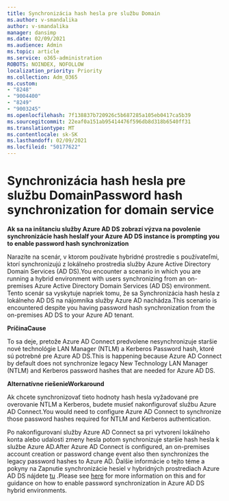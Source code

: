 ```yaml
---
title: Synchronizácia hash hesla pre službu Domain
ms.author: v-smandalika
author: v-smandalika
manager: dansimp
ms.date: 02/09/2021
ms.audience: Admin
ms.topic: article
ms.service: o365-administration
ROBOTS: NOINDEX, NOFOLLOW
localization_priority: Priority
ms.collection: Adm_O365
ms.custom:
- "8248"
- "9004400"
- "8249"
- "9003245"
ms.openlocfilehash: 7f138837b720926c5b687285a105eb0417ca5b39
ms.sourcegitcommit: 22eaf0a151ab95414476f596db8d318b6540ff31
ms.translationtype: MT
ms.contentlocale: sk-SK
ms.lasthandoff: 02/09/2021
ms.locfileid: "50177622"
---
```

# <a name="password-hash-synchronization-for-domain-service"></a><span data-ttu-id="0eddf-102">Synchronizácia hash hesla pre službu Domain</span><span class="sxs-lookup"><span data-stu-id="0eddf-102">Password hash synchronization for domain service</span></span>

<span data-ttu-id="0eddf-103">**Ak sa na inštanciu služby Azure AD DS zobrazí výzva na povolenie synchronizácie hash hesla**</span><span class="sxs-lookup"><span data-stu-id="0eddf-103">**If your Azure AD DS instance is prompting you to enable password hash synchronization**</span></span>

<span data-ttu-id="0eddf-104">Narazíte na scenár, v ktorom používate hybridné prostredie s používateľmi, ktorí synchronizujú z lokálneho prostredia služby Azure Active Directory Domain Services (AD DS).</span><span class="sxs-lookup"><span data-stu-id="0eddf-104">You encounter a scenario in which you are running a hybrid environment with users synchronizing from an on-premises Azure Active Directory Domain Services (AD DS) environment.</span></span> <span data-ttu-id="0eddf-105">Tento scenár sa vyskytuje napriek tomu, že sa Synchronizácia hash hesla z lokálneho AD DS na nájomníka služby Azure AD nachádza.</span><span class="sxs-lookup"><span data-stu-id="0eddf-105">This scenario is encountered despite you having password hash synchronization from the on-premises AD DS to your Azure AD tenant.</span></span>

<span data-ttu-id="0eddf-106">**Príčina**</span><span class="sxs-lookup"><span data-stu-id="0eddf-106">**Cause**</span></span>

<span data-ttu-id="0eddf-107">To sa deje, pretože Azure AD Connect predvolene nesynchronizuje staršie nové technológie LAN Manager (NTLM) a Kerberos Password hash, ktoré sú potrebné pre Azure AD DS.</span><span class="sxs-lookup"><span data-stu-id="0eddf-107">This is happening because Azure AD Connect by default does not synchronize legacy New Technology LAN Manager (NTLM) and Kerberos password hashes that are needed for Azure AD DS.</span></span>

<span data-ttu-id="0eddf-108">**Alternatívne riešenie**</span><span class="sxs-lookup"><span data-stu-id="0eddf-108">**Workaround**</span></span> 

<span data-ttu-id="0eddf-109">Ak chcete synchronizovať tieto hodnoty hash hesla vyžadované pre overovanie NTLM a Kerberos, budete musieť nakonfigurovať službu Azure AD Connect.</span><span class="sxs-lookup"><span data-stu-id="0eddf-109">You would need to configure Azure AD Connect to synchronize those password hashes required for NTLM and Kerberos authentication.</span></span>

<span data-ttu-id="0eddf-110">Po nakonfigurovaní služby Azure AD Connect sa pri vytvorení lokálneho konta alebo udalosti zmeny hesla potom synchronizuje staršie hash hesla k službe Azure AD.</span><span class="sxs-lookup"><span data-stu-id="0eddf-110">After Azure AD Connect is configured, an on-premises account creation or password change event also then synchronizes the legacy password hashes to Azure AD.</span></span> <span data-ttu-id="0eddf-111">Ďalšie informácie o tejto téme a pokyny na Zapnutie synchronizácie hesiel v hybridných prostrediach Azure AD DS nájdete [tu](https://docs.microsoft.com/azure/active-directory-domain-services/tutorial-configure-password-hash-sync) .</span><span class="sxs-lookup"><span data-stu-id="0eddf-111">Please see [here](https://docs.microsoft.com/azure/active-directory-domain-services/tutorial-configure-password-hash-sync) for more information on this and for guidance on how to enable password synchronization in Azure AD DS hybrid environments.</span></span>